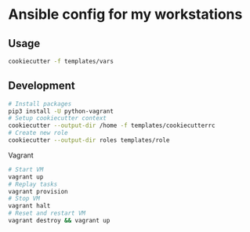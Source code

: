 # Ansible config for my workstations

## Usage

```bash
cookiecutter -f templates/vars
```

## Development

```bash
# Install packages
pip3 install -U python-vagrant
# Setup cookiecutter context
cookiecutter --output-dir /home -f templates/cookiecutterrc
# Create new role
cookiecutter --output-dir roles templates/role
```

Vagrant

```bash
# Start VM
vagrant up
# Replay tasks
vagrant provision
# Stop VM
vagrant halt
# Reset and restart VM
vagrant destroy && vagrant up
```

